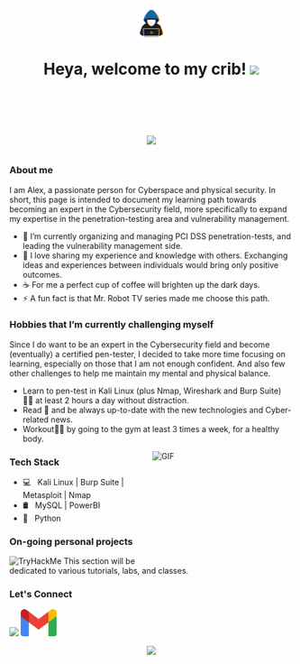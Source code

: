 <div align="center">
<picture><img src="https://github.com/0xAbdulKhalid/0xAbdulKhalid/raw/main/assets/mdImages/about_me.gif" width = 50px align="center"></picture> 
 <h3></hr>
</div>

<h1 align="center">
Heya, welcome to my crib!
	<a href="https://github.com/Bouaskaoun" target="_self">
		<img src="https://media.giphy.com/media/hvRJCLFzcasrR4ia7z/giphy.gif" width="30">

</p>
<br/>
<p align="center">
	<a href="https://github.com/Bouaskaoun">
		<img src="https://readme-typing-svg.herokuapp.com?lines=Cyber+Security+Analyst;Penetration-Testing;Vulnerability+Management;Avid+learner&center=true&width=380&height=45">
	</a>
</p>

### About me
I am Alex, a passionate person for Cyberspace and physical security. In short, this page is intended to document my learning path towards becoming an expert in the Cybersecurity field, more specifically to expand my expertise in the penetration-testing area and vulnerability management. <br/>

- 🔭 I’m currently organizing and managing PCI DSS penetration-tests, and leading the vulnerability management side.
- 👯 I love sharing my experience and knowledge with others. Exchanging ideas and experiences between individuals would bring only positive outcomes. 
- ☕ For me a perfect cup of coffee will brighten up the dark days. 
- ⚡ A fun fact is that Mr. Robot TV series made me choose this path.



###  Hobbies that I’m currently challenging myself
Since I do want to be an expert in the Cybersecurity field and become (eventually) a certified pen-tester, I decided to take more time focusing on learning, especially on those that I am not enough confident. And also few other challenges to help me maintain my mental and physical balance.

* Learn to pen-test in Kali Linux (plus Nmap, Wireshark and Burp Suite) :man_technologist: at least 2 hours a day without distraction.
* Read :newspaper: and be always up-to-date with the new technologies and Cyber-related news. 
* Workout:weight_lifting_man: by going to the gym at least 3 times a week, for a healthy body. 

<img align="right" alt="GIF" src="https://media.giphy.com/media/RbDKaczqWovIugyJmW/giphy.gif" width="250" height="200" />

###  Tech Stack

- 💻 &nbsp; Kali Linux | Burp Suite | Metasploit | Nmap
- 🛢 &nbsp; MySQL | PowerBI
- 🔧 &nbsp; Python 

<!-- Projects --> 
### On-going personal projects
<img src="https://tryhackme-badges.s3.amazonaws.com/alexandruceclan.png" alt="TryHackMe">
This section will be dedicated to various tutorials, labs, and classes. 
<!-- Socials --> 

<h3 align="left">Let's Connect</h3>  
<div align="left">
<a href="https://www.linkedin.com/in/alexandru-ceclan95/" target="blank"><img src="https://cdn.jsdelivr.net/gh/devicons/devicon/icons/linkedin/linkedin-original.svg" style="height: 3rem"/></a>
 <a href="mailto:alexandruceclan@gmail.com" target="blank">
<img src="https://github.com/mahiiverse1/mahiiverse1/blob/main/Gmail_Logo_256px.png" style="height: 3rem"/>
</a>
</p>


 <p align="center">
  <img src="https://media.giphy.com/media/jpVnC65DmYeyRL4LHS/giphy.gif" width="20%">
</p>

